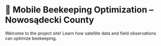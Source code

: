# 🐝 Mobile Beekeeping Optimization – Nowosądecki County

Welcome to the project site! Learn how satellite data and field observations can optimize beekeeping.